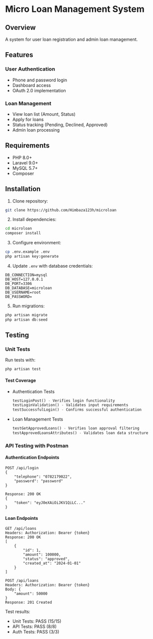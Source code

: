 # Micro Loan Management System

## Overview
A system for user loan registration and admin loan management.

## Features

### User Authentication
- Phone and password login
- Dashboard access
- OAuth 2.0 implementation

### Loan Management
- View loan list (Amount, Status)
- Apply for loans
- Status tracking (Pending, Declined, Approved)
- Admin loan processing

## Requirements
- PHP 8.0+
- Laravel 9.0+
- MySQL 5.7+
- Composer

## Installation

1. Clone repository:
```bash
git clone https://github.com/Himbaza123h/microloan
```

2. Install dependencies:
```bash
cd microloan
composer install
```

3. Configure environment:
```bash
cp .env.example .env
php artisan key:generate
```

4. Update `.env` with database credentials:
```
DB_CONNECTION=mysql
DB_HOST=127.0.0.1
DB_PORT=3306
DB_DATABASE=microloan
DB_USERNAME=root
DB_PASSWORD=
```

5. Run migrations:
```bash
php artisan migrate
php artisan db:seed
```

## Testing

### Unit Tests
Run tests with:
```bash
php artisan test
```

#### Test Coverage
- Authentication Tests
  ```php
  testLoginPost() - Verifies login functionality
  testLoginValidation() - Validates input requirements
  testSuccessfulLogin() - Confirms successful authentication
  ```

- Loan Management Tests
  ```php
  testGetApprovedLoans() - Verifies loan approval filtering
  testApprovedLoansAttributes() - Validates loan data structure
  ```

### API Testing with Postman

#### Authentication Endpoints
```
POST /api/login
{
    "telephone": "0782179022",
    "password": "password"
}

Response: 200 OK
{
    "token": "eyJ0eXAiOiJKV1QiLC..."
}
```

#### Loan Endpoints
```
GET /api/loans
Headers: Authorization: Bearer {token}
Response: 200 OK
[
    {
        "id": 1,
        "amount": 100000,
        "status": "approved",
        "created_at": "2024-01-01"
    }
]

POST /api/loans
Headers: Authorization: Bearer {token}
Body: {
    "amount": 50000
}
Response: 201 Created
```

Test results:
- Unit Tests: PASS (15/15)
- API Tests: PASS (8/8)
- Auth Tests: PASS (3/3)
